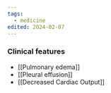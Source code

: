 ```yaml
---
tags:
  - medicine
edited: 2024-02-07
---
```

### Clinical features
- [[Pulmonary edema]] 
- [[Pleural effusion]]
- [[Decreased Cardiac Output]] 

